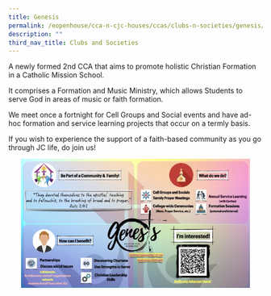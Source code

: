```yaml
---
title: Genesis
permalink: /eopenhouse/cca-n-cjc-houses/ccas/clubs-n-societies/genesis/
description: ""
third_nav_title: Clubs and Societies
---
```

A newly formed 2nd CCA that aims to promote holistic Christian Formation in a Catholic Mission School.

  

It comprises a Formation and Music Ministry, which allows Students to serve God in areas of music or faith formation.

  

We meet once a fortnight for Cell Groups and Social events and have ad-hoc formation and service learning projects that occur on a termly basis.

  

If you wish to experience the support of a faith-based community as you go through JC life, do join us!

<style>  
img {  
  display: block;  
  margin-left: auto;  
  margin-right: auto;  
}  
</style>  
<img style="width:90%;" alt="Genesis" src="/images/genesis.jpg">  
  
